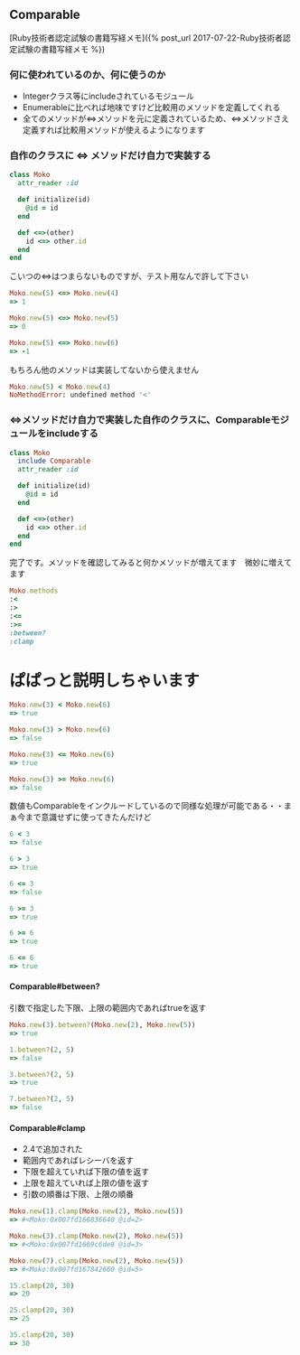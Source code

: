 ## Comparable

[Ruby技術者認定試験の書籍写経メモ]({% post_url 2017-07-22-Ruby技術者認定試験の書籍写経メモ %})

### 何に使われているのか、何に使うのか

- Integerクラス等にincludeされているモジュール
- Enumerableに比べれば地味ですけど比較用のメソッドを定義してくれる
- 全てのメソッドが<=>メソッドを元に定義されているため、<=>メソッドさえ定義すれば比較用メソッドが使えるようになります

### 自作のクラスに <=> メソッドだけ自力で実装する

```ruby
class Moko
  attr_reader :id

  def initialize(id)
    @id = id
  end

  def <=>(other)
    id <=> other.id
  end
end
```

こいつの<=>はつまらないものですが、テスト用なんで許して下さい

```ruby
Moko.new(5) <=> Moko.new(4)
=> 1

Moko.new(5) <=> Moko.new(5)
=> 0

Moko.new(5) <=> Moko.new(6)
=> -1
```

もちろん他のメソッドは実装してないから使えません

```ruby
Moko.new(5) < Moko.new(4)
NoMethodError: undefined method '<'
```

### <=>メソッドだけ自力で実装した自作のクラスに、Comparableモジュールをincludeする

```ruby
class Moko
  include Comparable
  attr_reader :id

  def initialize(id)
    @id = id
  end

  def <=>(other)
    id <=> other.id
  end
end
```

完了です。メソッドを確認してみると何かメソッドが増えてます　微妙に増えてます

```ruby
Moko.methods
:<
:>
:<=
:>=
:between?
:clamp
```

# ぱぱっと説明しちゃいます

```ruby
Moko.new(3) < Moko.new(6)
=> true

Moko.new(3) > Moko.new(6)
=> false

Moko.new(3) <= Moko.new(6)
=> true

Moko.new(3) >= Moko.new(6)
=> false
```

数値もComparableをインクルードしているので同様な処理が可能である・・まぁ今まで意識せずに使ってきたんだけど

```ruby
6 < 3
=> false

6 > 3
=> true

6 <= 3
=> false

6 >= 3
=> true

6 >= 6
=> true

6 <= 6
=> true
```

#### Comparable#between?

引数で指定した下限、上限の範囲内であればtrueを返す

```ruby
Moko.new(3).between?(Moko.new(2), Moko.new(5))
=> true
```

```ruby
1.between?(2, 5)
=> false

3.between?(2, 5)
=> true

7.between?(2, 5)
=> false
```

#### Comparable#clamp

- 2.4で追加された
- 範囲内であればレシーバを返す
- 下限を超えていれば下限の値を返す
- 上限を超えていれば上限の値を返す
- 引数の順番は下限、上限の順番

```ruby
Moko.new(1).clamp(Moko.new(2), Moko.new(5))
=> #<Moko:0x007fd166836640 @id=2>

Moko.new(3).clamp(Moko.new(2), Moko.new(5))
=> #<Moko:0x007fd1669c6de8 @id=3>

Moko.new(7).clamp(Moko.new(2), Moko.new(5))
=> #<Moko:0x007fd167842660 @id=5>
```

```ruby
15.clamp(20, 30)
=> 20

25.clamp(20, 30)
=> 25

35.clamp(20, 30)
=> 30
```
